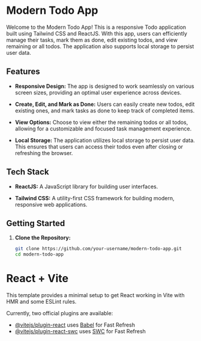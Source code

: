 # Modern Todo App

Welcome to the Modern Todo App! This is a responsive Todo application built using Tailwind CSS and ReactJS. With this app, users can efficiently manage their tasks, mark them as done, edit existing todos, and view remaining or all todos. The application also supports local storage to persist user data.

## Features

- **Responsive Design:** The app is designed to work seamlessly on various screen sizes, providing an optimal user experience across devices.

- **Create, Edit, and Mark as Done:** Users can easily create new todos, edit existing ones, and mark tasks as done to keep track of completed items.

- **View Options:** Choose to view either the remaining todos or all todos, allowing for a customizable and focused task management experience.

- **Local Storage:** The application utilizes local storage to persist user data. This ensures that users can access their todos even after closing or refreshing the browser.

## Tech Stack

- **ReactJS:** A JavaScript library for building user interfaces.

- **Tailwind CSS:** A utility-first CSS framework for building modern, responsive web applications.

## Getting Started

1. **Clone the Repository:**
   ```bash
   git clone https://github.com/your-username/modern-todo-app.git
   cd modern-todo-app

# React + Vite

This template provides a minimal setup to get React working in Vite with HMR and some ESLint rules.

Currently, two official plugins are available:

- [@vitejs/plugin-react](https://github.com/vitejs/vite-plugin-react/blob/main/packages/plugin-react/README.md) uses [Babel](https://babeljs.io/) for Fast Refresh
- [@vitejs/plugin-react-swc](https://github.com/vitejs/vite-plugin-react-swc) uses [SWC](https://swc.rs/) for Fast Refresh
